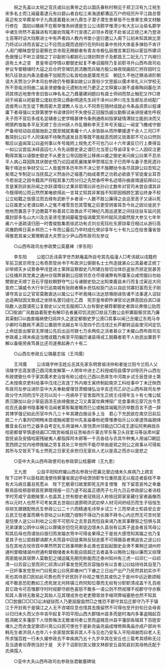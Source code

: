 <!-- { "loadSidebar": true } -->
　　祝之先盖以太祝之官氏或曰出黄帝之后以国氏春秋时稍见于郑卫汉有九江祝生宋多名士而江闽最着逮元有曰碧山者自松江来海道都漕运万户府经历升平江路总管英迈有文卒葬吴中子九鼎遂着籍长洲九鼎生子潜子潜生景章皆不仕景章生焕文材敏行修在　国初以瞶疾不在察举惟务树德是生公公讳颢字惟清少有大志以治易名郡学中诸生师然不喜躁进有司屡劝驾辄不行宣德乙卯领乡荐犹不赴省试正统己未乃登进士高等时诏大珰察进士中有声者四人教内书堂小竖衍邀公入阁下公初未知其故比至乃将试以诗而去留之公不应而出既而选授行在刑科给事中务持大体虽多弹劾不肯讦人闺门瞹昧尝受旨密察在京寺观无赐额者有青龙寺极弘丽僧言某巨珰以密旨所建词色倨慢公不听立请毁之丁卯副驸马都尉石公璟封荆世子及都昌王二妃无几丁内艰归适有土木之变　景皇帝诏夺情以都御史起复不奉诏服除乃复前职寻升山西布政司右参议专督粮储时大寇之后仓府空竭饥民流散而兵输方殷公昼夜规画招亡拊存因时立制凡征敛出内条法委曲不加赋而公私皆给由是廪库充实　朝廷久不他迁赐诰进阶朝请大夫赞治少尹本司右参政仍专粮事如故公以晋俗少文思振以儒术举礼义兴学校无所不至临汾阳曲二庙圣贤塑像金元遗制左祍乃更正之文释奠以谢不虔皋陶祠墓在洪洞其傍近地里传舍旧皆以神名名之乃葺墓建祠题曰有虞士师祠而禁止触犯又作□贤祠于闻喜以祀裴晋公度赵忠简公鼎新明道先生祠于泽州以伊川先生及郝左丞经配广选俊秀以充生徒下教周密大意谓教人与治人不同贵在随材成就必令条品资质以程课庸下者毋强以文辞第使学书读律异时不失使任正冠服饬威仪勤察试亲讲授诸生呼祝夫子而不官后多成名显辅者公吏学精甚律令条例通练如指掌疑情滞狱立能剖决而又明慎矜恤每多平反天顺丁丑汾州妖人作乱僭称李天王年号天福公一闻变飞檄戒守御严备毋轻动自戎服驰赴之既至贼就禽纔十六人余皆胁从而所攀援逮千余人三司□不敢简别公曰千人同谋胡不待聚而遽发且吾等既不能戢恶而顾又戕善耶不可众曰然则秪应以盗闻耳公曰盗何事以年号哉罔上规免尤不可也乃以十六年谋反巳行上奏得旨一如公议尝监决崞县囚七人令先诣御史录之谓巳允当至公导谕谆复中二人因叹泣更鞫得其冤以语御史御史不从更言公导囚脱死公移疾以缓之御史来问疾公曰某不忍杀平人病心耳因陈其状御史悟乃论囚减死襄陵某甲赘壻后生子巳而甲与妻子悉死遗孙鞠于壻迨长争财交讼二人皆嚚悍多历年所不决公至不施鞭挞令各尽其辞公曰吾知之矣壻之专制足以当抚孤之义然由孙之镃基乃始成善贾之功若必欲直于官徒废业耳吾今若翁定之因令籍其产将程其事力而分归之先焚香呼甲名述壻孙曲直壻遽前拜曰公言是某则非矣孙闻之亦跃谓壻曰丈果非耶壻曰非也孙曰丈数年对官司未尝自谓其非今既得明公而云然然某唯欲得此一言耳丈知其非某独不知耶因相顾乞罢讼终身不校公立帖籍之皆感泣而去绛有武断于乡者诬一人数不胜公廉得之会巡至恶子又诬以死公召属吏父老谓曰斯人之冤不难雪吾恐其雪冤之后更受阴害耳吾今处之因论徙民于他地而置恶子于边徼莫不称善其它政类此不可殚纪凡周巡道里之间往往驻车延问民瘼封部多名山大川及古圣贤宅里祠墓辄登临谒奠赏吊吟赋风流粲然居大参又七年年甫六十遂疏请归田一时耆俊胜集若徐武功有贞刘佥宪珏杜东原琼辈日相过从游衍高风雅韵辉日英乡邦历二十年而公最后乃卒时成化癸卯享年七十有九公在给舍藩省皆得推恩其亲父累赠朝请大夫赞治少尹山西布政司左参议 

　　○山西布政司左参政樊公英墓裨（李东阳） 

　　李东阳 
　　公姓□氏讳英字世杰默庵盖所自号其先临潼人□考讳斌以戌籍府军前卫居京师生公有奇质受尚书于布政洪公弼弼名士士所造就甚众公其最者正统丁卯举顺天乡试景泰甲戌登进士第拜监察御史凡所建白皆切治体巨盗张杰掠定民甚苦公往捕并其党禽之通州仓宿弊甚剧公旧居邻京仓尽得诸弊有所厘革众咸愕服曰勿绐樊御史天顺丁丑石亨擅权朝野夺气公与诸御史劾之出知束鹿县未行而复戊寅巡大同宣府二镇威令大行辛巳巡南城有张刚者横乡邑怙权臣门达以自庇邻寡妇富而无子刚谋夺其业讼之官官莫敢直达以属公公不听竟绳以法达怒嗾刚诬告诸不法事逮入诏狱达适典狱因文致成之坐除名罢归成化乙酉　宪宗皇帝即阼谏官论达罪恶因白其□诬陷数人达既谪死公复御史以父忧去服阕□入台有御史被荐都御史者舆论弗惬公劾而□□按湖广风裁益着赃吏有解印去者襄邓饥流民□掠且万数公会积粟榖赈贷具乃廉其渠魁□以曲直福祸使归闾井久之遂定都御史罗公箎□其事以闻己丑擢辽东苑马寺少卿时马数耗不满百公置朋市法越五年马至四千匹戊戌迁长芦都转运盐使河间定饥　上命廷臣出赈官无厚储公先后出运司银七万余两佐之活者甚众丁未擢山西布政司左参政甫上得末疾适当稽戎籍力疾至平阳徧历诸县得戎工脱藉者若干人劝民出粟若干解以备赈劳疾笃甚比还司遂弗起寿六十有二 

　　○山西左参政丘公璐墓志铭（王鸿儒） 

　　王鸿儒 
　　公讳璐字仲玉姓丘氏其先家东明曾祖讳仲和者徙兰阳今兰阳人父讳陵字志高宣德己酉河南发解第一人明年中进士乙科授咸阳县儒学训导历升山西左布政使致仕卒于家其儒术吏治皆有称公成化己酉以邑庠生中河南乡试壬辰登进士第乙未授南京吏科给事中戊戌己亥连丁外内艰壬寅终制起南京工科给事中丁未迁陜西布政司左参议进阶亚中大夫奉勑督理甘肃粮储弘治辛亥还司乙卯迁山西布政司左参政分守大同府戊午还司以闰十一月病卒于官舍距所生正统壬戍得年五十有七惟公赋质沉静加以自少家庭涵渍无纨绮傲放之习又素富坟典博探广览食事俱忘穿冗古今贯给百氏虽僻书隐事雅号洽闻者第髣髴崖略而巳公或触其端辄历历举数百言不遗一辞其博学强记如此历官中外几三十年其建白施设多上当　君心下充民欲在南京日前后疏二十六事剀切明畅未尝或触闻罢甘州先圣庙春秋祀尊惟奏俗乐公以亵遂饰庙貌绎雅音金石丝竹之器多自考定礼乐用谐神人胥悦肃州邻极边□□戎王逮坛阿黑麻戕杀哈密都督罕慎遂经画□□筑苦峪城且征苦峪赤斤蒙古罕东等卫头目爱马等诣肃州宴尝抚谕及安插哈密残破夷人都指挥阿木郎等一千员各给与农具牛种夷人用谧□朝廷宽西顾之忧内地停挽输之劳复其处三年他所不能尽举由是观之则公之政事从可得矣其所与交皆天下名士然死之日家无余赀归无室处人尤以是高之而亦以是悲之 

　　○亚中大夫山西布政使司右参政郭公桂墓碑（王九思） 

　　王九思 
　　公自平阳知府擢山西右参政分莅冀北督边储未久疾病乃上疏言　陛下过听不以臣桂疏浅使待罪藩省居边亭给馈饷职专位重陨首无以报迩者臣桂不幸有犬马病旦暮且死愿从　陛下乞骸骨归故里即死无所复恨惟　陛下留意哀怜之幸垂察焉臣桂顿首顿首死罪既得报一日乃遂不起盖正德丙子七月九日云参政部公者讳桂字时芳咸宁县鲍陂里人也盖其上世有御史者冠铁冠人称铁冠郭家家藏仕宦者画像而传以元时人也然不可考矣其五世祖曰道原明洪武初举人材河间府经历而生子恒恒生琮琮生鐛鐛配杨氏生参政公公二十六而精通毛诗举乡试三十三而举进士知县安丘安丘民王恺者富而横令至啖之以利既乃钳制不得动乃长揖不拜令心内忿然无可柰何至是恺使人逆公以利啖之公拒不可怒斥之去至县而恺自来谒乃发其事鞭笞之恺惧与其兄弟谋害公阴中以祸公以罪擒杀恺恺兄弟徒边氓未久县翁有讼其子盗金者且骂母公知其后母也而谓翁曰亟归而发媪衣笥中可得金果得之于是翁大感悟知其媪之也乃复爱其子也公尝趋郡谒郡大夫而县中囚徒乘隙反狱走匿不可得摄县者惧追告之途公曰当在其地古坟坎窞中果然然其它政事明断多此类也宜起起御史会谗不果稍迁湖州府通判督粮储湖州府通判督粮储者未有能自拔超迁去者盖多以贿败公独以廉而又综理周密能袪其宿弊人莫敢犯之储运辄先期完称能而迁泰州知州有三虎一曰邓仁一曰祁清一曰苏容公至而邓仁祁清以奸事发觉死而苏容独存有以言者公曰姑待待其自至乃一日奸事发觉至州门曰死矣公曰死即瘗州门下瘗之三日出尸出尸乃死然其初实诈不死也其待恶□民如此可畏也而于好民则子孙视之惟恐其或伤之于是州中远近歌颂相戒不敢恶恐犯教如三虎死居无何转镇江府同知位尊而无权有分职职清戎盖千孔百疮其它政令可否惟郡守时时视郡守颜色喜怒不敢多一语公则不然视理不视郡守守亦察知其人善待无敢易之其始人见其理戎务也老吏猾胥敛手缩项弊端塞绝也然不知其□□尝摄□□□□讼决疑狱而人乃更屈服翕然□之惟恐不郡守其后迁郡守乃不于镇江于开封焉于是镇江之人无不咨嗟叹息也惜其去挽留然不可得也至开封旬日会母丧以归归未久而父亦卒丧毕起复平阳平阳山西大郡辖州县多而是时海内多事盗贼起百姓凋敝又多藩邸下人恬势侮法无敢谁何者公至而盗贼息州县平藩邸各辑其下百姓安堵久之而衣食足歌颂兴焉公曰民可使也于是新尧庙尧庙成增修舜禹庙亦成户部尚书韩先生者洪洞人也年八十余家居宾客非其人不与见也乃安车入平阳谒谢而曰老人无所求强百姓一行未久擢参政去不幸疾病乃五十九岁卒其在安丘也三载考其绩称无过及当道者论荐例当封于是　天子下诏即封其父鐛文林郎安丘县知县封其母杨氏配于氏俱孺人 

　　○亚中大夫山西布政司右参政张君敏墓碑铭 

